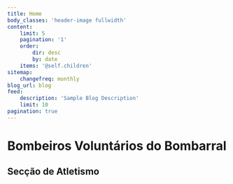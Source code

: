 ```yaml
---
title: Home
body_classes: 'header-image fullwidth'
content:
    limit: 5
    pagination: '1'
    order:
        dir: desc
        by: date
    items: '@self.children'
sitemap:
    changefreq: monthly
blog_url: blog
feed:
    description: 'Sample Blog Description'
    limit: 10
pagination: true
---
```


# Bombeiros Voluntários do Bombarral
## Secção de Atletismo

